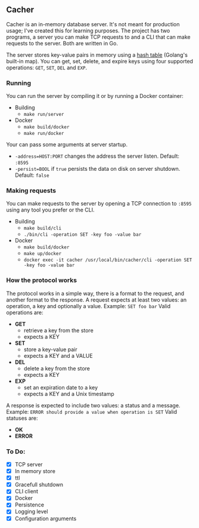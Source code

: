 ## Cacher

Cacher is an in-memory database server. It's not meant for production usage; I've created this for learning purposes. 
The project has two programs, a server you can make TCP requests to and a CLI that can make requests to the server. 
Both are written in Go.

The server stores key-value pairs in memory using a [hash table](https://en.wikipedia.org/wiki/Hash_table) (Golang's built-in map). 
You can get, set, delete, and expire keys using four supported operations: `GET`, `SET`, `DEL` and `EXP`.

### Running

You can run the server by compiling it or by running a Docker container:
  - Building
    - `make run/server`
  - Docker
    - `make build/docker`
    - `make run/docker`

Your can pass some arguments at server startup.
  - `-address=HOST:PORT` changes the address the server listen. Default: `:8595`
  - `-persist=BOOL` if `true` persists the data on disk on server shutdown. Default: `false`

### Making requests

You can make requests to the server by opening a TCP connection to `:8595` using any tool you prefer or the CLI.
  - Building
    - `make build/cli`
    - `./bin/cli -operation SET -key foo -value bar`
  - Docker
    - `make build/docker`
    - `make up/docker`
    - `docker exec -it cacher /usr/local/bin/cacher/cli -operation SET -key foo -value bar`

### How the protocol works

The protocol works in a simple way, there is a format to the request, and another format to the response.
A request expects at least two values: an operation, a key and optionally a value. Example: `SET foo bar`
Valid operations are:
  - **GET**
    - retrieve a key from the store
    - expects a KEY
  - **SET**
    - store a key-value pair
    - expects a KEY and a VALUE
  - **DEL**
    - delete a key from the store
    - expects a KEY
  - **EXP**
    - set an expiration date to a key
    - expects a KEY and a Unix timestamp

A response is expected to include two values: a status and a message. Example: `ERROR should provide a value when operation is SET`
Valid statuses are:
  - **OK**
  - **ERROR**

### To Do:

- [x] TCP server
- [x] In memory store
- [x] ttl
- [x] Gracefull shutdown
- [x] CLI client
- [x] Docker
- [x] Persistence
- [x] Logging level
- [x] Configuration arguments
